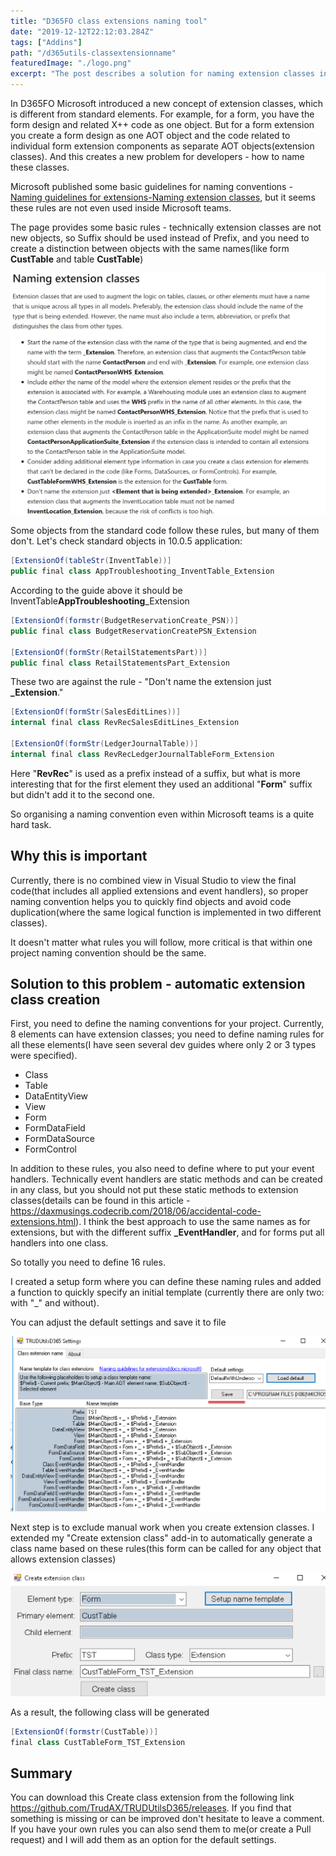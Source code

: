 ```yaml
---
title: "D365FO class extensions naming tool"
date: "2019-12-12T22:12:03.284Z"
tags: ["Addins"]
path: "/d365utils-classextensionname"
featuredImage: "./logo.png"
excerpt: "The post describes a solution for naming extension classes in D365FO based on naming guidelines rules"
---
```


In D365FO Microsoft introduced a new concept of extension classes, which is different from standard elements. For example, for a form, you have the form design and related X++ code as one object. But for a form extension you create a form design as one AOT object and the code related to individual form extension components as separate AOT objects(extension classes). And this creates a new problem for developers - how to name these classes.

Microsoft published some basic guidelines for naming conventions - [Naming guidelines for extensions-Naming extension classes](https://docs.microsoft.com/en-us/dynamics365/fin-ops-core/dev-itpro/extensibility/naming-guidelines-extensions#naming-extension-classes), but it seems these rules are not even used inside Microsoft teams.

The page provides some basic rules - technically extension classes are not new objects, so Suffix should be used instead of Prefix, and you need to create a distinction between objects with the same names(like form **CustTable** and table **CustTable**)

![Microsoft naming guide](MSGuide.png)

Some objects from the standard code follow these rules, but many of them don't. Let's check standard objects in 10.0.5 application:

```csharp
[ExtensionOf(tableStr(InventTable))]
public final class AppTroubleshooting_InventTable_Extension
```

According to the guide above it should be InventTable**AppTroubleshooting**_Extension

```csharp
[ExtensionOf(formstr(BudgetReservationCreate_PSN))]
public final class BudgetReservationCreatePSN_Extension

[ExtensionOf(formStr(RetailStatementsPart))]
public final class RetailStatementsPart_Extension
```

These two are against the rule - "Don't name the extension just **_Extension**."

```csharp
[ExtensionOf(formStr(SalesEditLines))]
internal final class RevRecSalesEditLines_Extension

[ExtensionOf(formStr(LedgerJournalTable))]
internal final class RevRecLedgerJournalTableForm_Extension
```

Here "**RevRec**" is used as a prefix instead of a suffix, but what is more interesting that for the first element they used an additional "**Form**" suffix but didn't add it to the second one.  

So organising a naming convention even within Microsoft teams is a quite hard task.

## Why this is important

Currently, there is no combined view in Visual Studio to view the final code(that includes all applied extensions and event handlers), so proper naming convention helps you to quickly find objects and avoid code duplication(where the same logical function is implemented in two different classes).

It doesn't matter what rules you will follow, more critical is that within one project naming convention should be the same.

## Solution to this problem - automatic extension class creation

First, you need to define the naming conventions for your project. Currently, 8 elements can have extension classes; you need to define naming rules for all these elements(I have seen several dev guides where only 2 or 3 types were specified).

- Class
- Table
- DataEntityView
- View
- Form
- FormDataField
- FormDataSource
- FormControl

In addition to these rules, you also need to define where to put your event handlers. Technically event handlers are static methods and can be created in any class, but you should not put these static methods to extension classes(details can be found in this article - https://daxmusings.codecrib.com/2018/06/accidental-code-extensions.html). I think the best approach to use the same names as for extensions, but with the different suffix **_EventHandler**, and for forms put all handlers into one class.

So totally you need to define 16 rules.

I created a setup form where you can define these naming rules and added a function to quickly specify an initial template (currently there are only two: with "_" and without).

You can adjust the default settings and save it to file

![Setup form](SetupForm.png)

Next step is to exclude manual work when you create extension classes. I extended my "Create extension class" add-in to automatically generate a class name based on these rules(this form can be called for any object that allows extension classes)

![Create class dialog](CreateClassDialog.png)

As a result, the following class will be generated

```csharp
[ExtensionOf(formstr(CustTable))]
final class CustTableForm_TST_Extension
```

## Summary

You can download this Create class extension from the following link https://github.com/TrudAX/TRUDUtilsD365/releases. If you find that something is missing or can be improved don't hesitate to leave a comment. If you have your own rules you can also send them to me(or create a Pull request) and I will add them as an option for the default settings.
